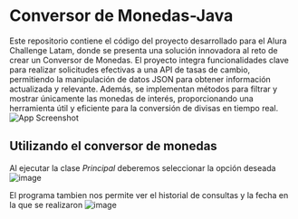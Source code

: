 # Conversor de Monedas-Java
Este repositorio contiene el código del proyecto desarrollado para el Alura Challenge Latam, donde se presenta una solución innovadora al reto de crear un Conversor de Monedas. El proyecto integra funcionalidades clave para realizar solicitudes efectivas a una API de tasas de cambio, permitiendo la manipulación de datos JSON para obtener información actualizada y relevante. Además, se implementan métodos para filtrar y mostrar únicamente las monedas de interés, proporcionando una herramienta útil y eficiente para la conversión de divisas en tiempo real.
![App Screenshot](![image](https://github.com/JuanEstebanP04/Conversor-de-Monedas-Java-/assets/90432563/d4f7a9bf-5c5e-4139-bf1c-3f7e6411f344)
)
## Utilizando el conversor de monedas
Al ejecutar la clase *Principal* deberemos seleccionar la opción deseada
![image](https://github.com/JuanEstebanP04/Conversor-de-Monedas-Java-/assets/90432563/e8e536c8-f518-41b6-b370-3d7c60f9d648)

El programa tambien nos permite ver el historial de consultas y la fecha en la que se realizaron
![image](https://github.com/JuanEstebanP04/Conversor-de-Monedas-Java-/assets/90432563/2132a62e-2baf-45ec-ab5e-c0c12f54db79)

